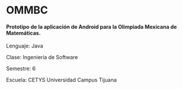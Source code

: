 # OMMBC
#### Prototipo de la aplicación de Android para la Olimpiada Mexicana de Matemáticas.

Lenguaje: Java

Clase: Ingeniería de Software

Semestre: 6

Escuela: CETYS Universidad Campus Tijuana

